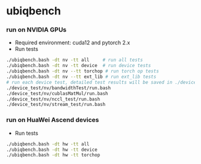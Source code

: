 # ubiqbench

### run on NVIDIA GPUs
- Required environment: cuda12 and pytorch 2.x
- Run tests
``` bash
./ubiqbench.bash -dt nv -tt all     # run all tests
./ubiqbench.bash -dt nv -tt device  # run device tests
./ubiqbench.bash -dt nv --tt torchop # run torch op tests
./ubiqbench.bash -dt nv --tt ext_lib # run ext_lib tests
# run each device test, detailed test results will be saved in ./device_test/<test_name>/result
./device_test/nv/bandwidthTest/run.bash
./device_test/nv/cublasMatMul/run.bash
./device_test/nv/nccl_test/run.bash
./device_test/nv/stream_test/run.bash
```

### run on HuaWei Ascend devices
- Run tests
``` bash
./ubiqbench.bash -dt hw -tt all
./ubiqbench.bash -dt hw -tt device
./ubiqbench.bash -dt hw -tt torchop
```
